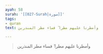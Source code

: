 ```yaml
---
ayah: 58
surah: '[[027-Surah|سورة]]'
tags:
- quran
text: وأمطرنا عليهم مطرا ۖ فساء مطر المنذرين

---
```

> وأمطرنا عليهم مطرا ۖ فساء مطر المنذرين
